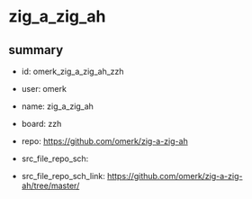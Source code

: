# zig_a_zig_ah
 
## summary 
* id: omerk_zig_a_zig_ah_zzh
* user: omerk
* name: zig_a_zig_ah
* board: zzh
* repo: https://github.com/omerk/zig-a-zig-ah



* src_file_repo_sch: 
* src_file_repo_sch_link: https://github.com/omerk/zig-a-zig-ah/tree/master/






